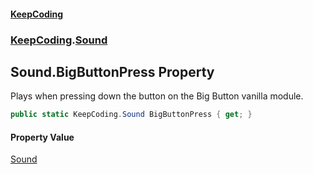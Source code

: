 #### [KeepCoding](index.md 'index')
### [KeepCoding](KeepCoding.md 'KeepCoding').[Sound](KeepCoding_Sound.md 'KeepCoding.Sound')
## Sound.BigButtonPress Property
Plays when pressing down the button on the Big Button vanilla module.  
```csharp
public static KeepCoding.Sound BigButtonPress { get; }
```
#### Property Value
[Sound](KeepCoding_Sound.md 'KeepCoding.Sound')
